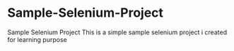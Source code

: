 # Sample-Selenium-Project
Sample Selenium Project
This is a simple sample selenium project i created for learning purpose
